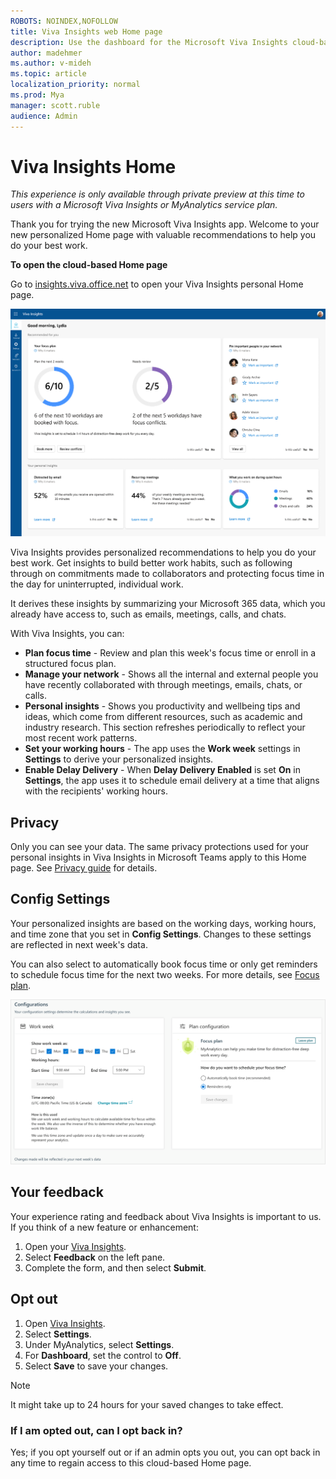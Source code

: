 ```yaml
---
ROBOTS: NOINDEX,NOFOLLOW
title: Viva Insights web Home page
description: Use the dashboard for the Microsoft Viva Insights cloud-based experience
author: madehmer
ms.author: v-mideh
ms.topic: article
localization_priority: normal 
ms.prod: Mya
manager: scott.ruble
audience: Admin
---
```


# Viva Insights Home

*This experience is only available through private preview at this time to users with a Microsoft Viva Insights or MyAnalytics service plan.*

Thank you for trying the new Microsoft Viva Insights app. Welcome to your new personalized Home page with valuable recommendations to help you do your best work.

**To open the cloud-based Home page**

Go to [insights.viva.office.net](https://insights.viva.office.net) to open your Viva Insights personal Home page.

![Viva Insights web app home page](../../Images/mya/use/web-home.png)

Viva Insights provides personalized recommendations to help you do your best work. Get insights to build better work habits, such as following through on commitments made to collaborators and protecting focus time in the day for uninterrupted, individual work.

It derives these insights by summarizing your Microsoft 365 data, which you already have access to, such as emails, meetings, calls, and chats.

With Viva Insights, you can:

* **Plan focus time** - Review and plan this week's focus time or enroll in a structured focus plan.
* **Manage your network** - Shows all the internal and external people you have recently collaborated with through meetings, emails, chats, or calls.
* **Personal insights** - Shows you productivity and wellbeing tips and ideas, which come from different resources, such as academic and industry research. This section refreshes periodically to reflect your most recent work patterns.
* **Set your working hours** - The app uses the **Work week** settings in **Settings** to derive your personalized insights.
* **Enable Delay Delivery** - When **Delay Delivery Enabled** is set **On** in **Settings**, the app uses it to schedule email delivery at a time that aligns with the recipients' working hours.  

## Privacy

Only you can see your data. The same privacy protections used for your personal insights in Viva Insights in Microsoft Teams apply to this Home page. See [Privacy guide](/insights/viva-teams-app-privacy) for details.

## Config Settings

Your personalized insights are based on the working days, working hours, and time zone that you set in **Config Settings**. Changes to these settings are reflected in next week's data.

You can also select to automatically book focus time or only get reminders to schedule focus time for the next two weeks. For more details, see [Focus plan](/myanalytics/use/focus-plan).

![Config Settings.](../../Images/mya/use/mya-config.png)

## Your feedback

Your experience rating and feedback about Viva Insights is important to us. If you think of a new feature or enhancement:

1. Open your [Viva Insights](https://insights.viva.office.com).
2. Select **Feedback** on the left pane.
3. Complete the form, and then select **Submit**.

## Opt out

1. Open [Viva Insights](https://insights.viva.office.com).
2. Select **Settings**.
3. Under MyAnalytics, select **Settings**.
4. For **Dashboard**, set the control to **Off**.
5. Select **Save** to save your changes.

>[!NOTE]
>It might take up to 24 hours for your saved changes to take effect.

### If I am opted out, can I opt back in?

Yes; if you opt yourself out or if an admin opts you out, you can opt back in any time to regain access to this cloud-based Home page.
